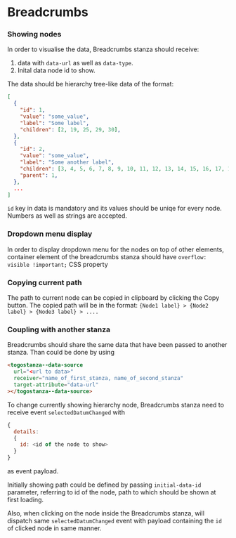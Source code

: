 # Breadcrumbs

### Showing nodes

In order to visualise the data, Breadcrumbs stanza should receive:

1. data with `data-url` as well as `data-type`.
2. Inital data node id to show.

The data should be hierarchy tree-like data of the format:

```json
[
  {
    "id": 1,
    "value": "some_value",
    "label": "Some label",
    "children": [2, 19, 25, 29, 30],
  },
  {
    "id": 2,
    "value": "some_value",
    "label": "Some another label",
    "children": [3, 4, 5, 6, 7, 8, 9, 10, 11, 12, 13, 14, 15, 16, 17, 18],
    "parent": 1,
  },
  ...
]
```

`id` key in data is mandatory and its values should be uniqe for every node. Numbers as well as strings are accepted.

### Dropdown menu display

In order to display dropdown menu for the nodes on top of other elements, container element of the breadcrumbs stanza should have `overflow: visible !important;` CSS property

### Copying current path

The path to current node can be copied in clipboard by clicking the Copy button. The copied path will be in the format:
`{Node1 label} > {Node2 label} > {Node3 label} > ....`

### Coupling with another stanza

Breadcrumbs should share the same data that have been passed to another stanza.
Than could be done by using

```html
<togostanza--data-source
  url="<url to data>"
  receiver="name_of_first_stanza, name_of_second_stanza"
  target-attribute="data-url"
></togostanza--data-source>
```

To change currently showing hierarchy node, Breadcrumbs stanza need to receive event `selectedDatumChanged` with

```javascript
{
  details:
  {
    id: <id of the node to show>
  }
}
```

as event payload.

Initially showing path could be defined by passing `initial-data-id` parameter, referring to id of the node, path to which should be shown at first loading.

Also, when clicking on the node inside the Breadcrumbs stanza, will dispatch same `selectedDatumChanged` event with payload containing the `id` of clicked node in same manner.

